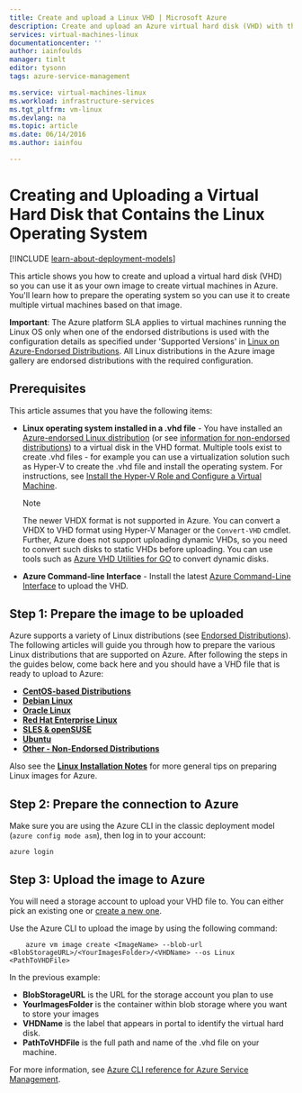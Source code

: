 ```yaml
---
title: Create and upload a Linux VHD | Microsoft Azure
description: Create and upload an Azure virtual hard disk (VHD) with the classic deployment model that contains the Linux operating system.
services: virtual-machines-linux
documentationcenter: ''
author: iainfoulds
manager: timlt
editor: tysonn
tags: azure-service-management

ms.service: virtual-machines-linux
ms.workload: infrastructure-services
ms.tgt_pltfrm: vm-linux
ms.devlang: na
ms.topic: article
ms.date: 06/14/2016
ms.author: iainfou

---
```

# Creating and Uploading a Virtual Hard Disk that Contains the Linux Operating System
[!INCLUDE [learn-about-deployment-models](../../includes/learn-about-deployment-models-classic-include.md)]

This article shows you how to create and upload a virtual hard disk (VHD) so you can use it as your own image to create virtual machines in Azure. You'll learn how to prepare the operating system so you can use it to create multiple virtual machines based on that image.

**Important**: The Azure platform SLA applies to virtual machines running the Linux OS only when one of the endorsed distributions is used with the configuration details as specified under 'Supported Versions' in [Linux on Azure-Endorsed Distributions](virtual-machines-linux-endorsed-distros.md). All Linux distributions in the Azure image gallery are endorsed distributions with the required configuration.

## Prerequisites
This article assumes that you have the following items:

* **Linux operating system installed in a .vhd file**  - You have installed an [Azure-endorsed Linux distribution](virtual-machines-linux-endorsed-distros.md) (or see [information for non-endorsed distributions](virtual-machines-linux-create-upload-generic.md)) to a virtual disk in the VHD format. Multiple tools exist to create .vhd files - for example you can use a virtualization solution such as Hyper-V to create the .vhd file and install the operating system. For instructions, see [Install the Hyper-V Role and Configure a Virtual Machine](http://technet.microsoft.com/library/hh846766.aspx).
  
  > [!NOTE]
  > The newer VHDX format is not supported in Azure. You can convert a VHDX to VHD format using Hyper-V Manager or the `Convert-VHD` cmdlet. Further, Azure does not support uploading dynamic VHDs, so you need to convert such disks to static VHDs before uploading. You can use tools such as [Azure VHD Utilities for GO](https://github.com/Microsoft/azure-vhd-utils-for-go) to convert dynamic disks.
  > 
* **Azure Command-line Interface** - Install the latest [Azure Command-Line Interface](../virtual-machines-command-line-tools.md) to upload the VHD.

<a id="prepimage"> </a>

## Step 1: Prepare the image to be uploaded
Azure supports a variety of Linux distributions (see [Endorsed Distributions](virtual-machines-linux-endorsed-distros.md)). The following articles will guide you through how to prepare the various Linux distributions that are supported on Azure. After following the steps in the guides below, come back here and you should have a VHD file that is ready to upload to Azure:

* **[CentOS-based Distributions](virtual-machines-linux-create-upload-centos.md)**
* **[Debian Linux](virtual-machines-linux-debian-create-upload-vhd.md)**
* **[Oracle Linux](virtual-machines-linux-oracle-create-upload-vhd.md)**
* **[Red Hat Enterprise Linux](virtual-machines-linux-redhat-create-upload-vhd.md)**
* **[SLES & openSUSE](virtual-machines-linux-suse-create-upload-vhd.md)**
* **[Ubuntu](virtual-machines-linux-create-upload-ubuntu.md)**
* **[Other - Non-Endorsed Distributions](virtual-machines-linux-create-upload-generic.md)**

Also see the **[Linux Installation Notes](virtual-machines-linux-create-upload-generic.md#general-linux-installation-notes)** for more general tips on preparing Linux images for Azure.

<a id="connect"> </a>

## Step 2: Prepare the connection to Azure
Make sure you are using the Azure CLI in the classic deployment model (`azure config mode asm`), then log in to your account:

```
azure login
```


<a id="upload"> </a>

## Step 3: Upload the image to Azure
You will need a storage account to upload your VHD file to. You can either pick an existing one or [create a new one](../storage/storage-create-storage-account.md).

Use the Azure CLI to upload the image by using the following command:

        azure vm image create <ImageName> --blob-url <BlobStorageURL>/<YourImagesFolder>/<VHDName> --os Linux <PathToVHDFile>

In the previous example:

* **BlobStorageURL** is the URL for the storage account you plan to use
* **YourImagesFolder** is the container within blob storage where you want to store your images
* **VHDName** is the label that appears in portal to identify the virtual hard disk.
* **PathToVHDFile** is the full path and name of the .vhd file on your machine.

For more information, see [Azure CLI reference for Azure Service Management](../virtual-machines-command-line-tools.md).

[Step 1: Prepare the image to be uploaded]: #prepimage
[Step 2: Prepare the connection to Azure]: #connect
[Step 3: Upload the image to Azure]: #upload
